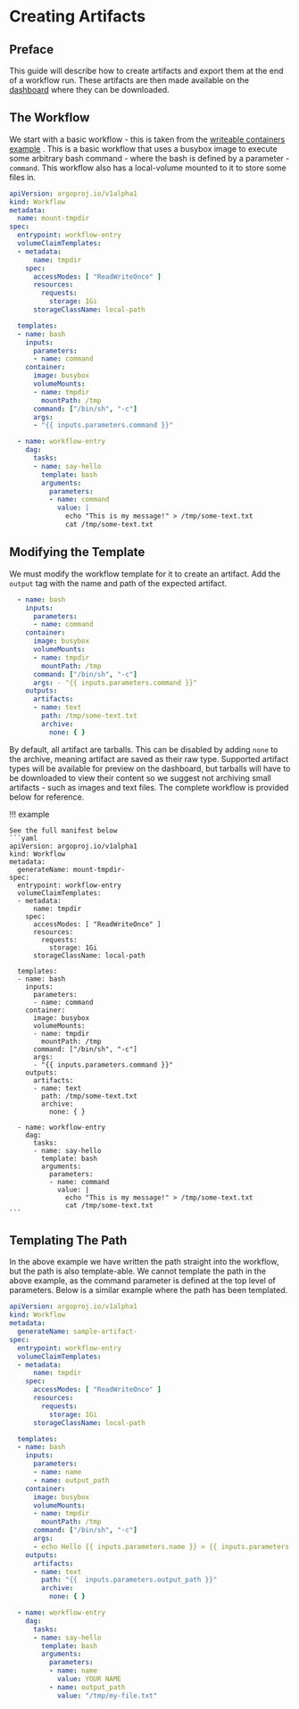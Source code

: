 # Creating Artifacts

## Preface

This guide will describe how to create artifacts and export them at the end of a workflow run. These artifacts are then made available on the [dashboard](https://workflows.diamond.ac.uk/workflows) where they can be downloaded.

## The Workflow

We start with a basic workflow - this is taken from the [writeable containers example](/how-tos/create-writeable-container) . This is a basic workflow that uses a busybox image to execute some arbitrary bash command - where the bash is defined by a parameter - `command`.
This workflow also has a local-volume mounted to it to store some files in.

```yaml
apiVersion: argoproj.io/v1alpha1
kind: Workflow
metadata:
  name: mount-tmpdir
spec:
  entrypoint: workflow-entry
  volumeClaimTemplates:
  - metadata:
      name: tmpdir
    spec:
      accessModes: [ "ReadWriteOnce" ]
      resources:
        requests:
          storage: 1Gi
      storageClassName: local-path

  templates:
  - name: bash
    inputs:
      parameters:
      - name: command
    container:
      image: busybox
      volumeMounts:
      - name: tmpdir
        mountPath: /tmp
      command: ["/bin/sh", "-c"]
      args:
      - "{{ inputs.parameters.command }}"

  - name: workflow-entry
    dag:
      tasks:
      - name: say-hello
        template: bash
        arguments:
          parameters:
          - name: command
            value: |
              echo "This is my message!" > /tmp/some-text.txt
              cat /tmp/some-text.txt
```

## Modifying the Template

We must modify the workflow template for it to create an artifact. Add the `output` tag with the name and path of the expected artifact.

```yaml
  - name: bash
    inputs:
      parameters:
      - name: command
    container:
      image: busybox
      volumeMounts:
      - name: tmpdir
        mountPath: /tmp
      command: ["/bin/sh", "-c"]
      args: - "{{ inputs.parameters.command }}"
    outputs:
      artifacts:
      - name: text
        path: /tmp/some-text.txt
        archive:
          none: { }
```

By default, all artifact are tarballs. This can be disabled by adding `none` to the archive, meaning artifact are saved as their raw type. Supported artifact types will be available for preview on the dashboard, but tarballs will have to be downloaded to view their content so we suggest not archiving small artifacts - such as images and text files.
The complete workflow is provided below for reference.


!!! example

    See the full manifest below
    ```yaml
    apiVersion: argoproj.io/v1alpha1
    kind: Workflow
    metadata:
      generateName: mount-tmpdir-
    spec:
      entrypoint: workflow-entry
      volumeClaimTemplates:
      - metadata:
          name: tmpdir
        spec:
          accessModes: [ "ReadWriteOnce" ]
          resources:
            requests:
              storage: 1Gi
          storageClassName: local-path

      templates:
      - name: bash
        inputs:
          parameters:
          - name: command
        container:
          image: busybox
          volumeMounts:
          - name: tmpdir
            mountPath: /tmp
          command: ["/bin/sh", "-c"]
          args:
          - "{{ inputs.parameters.command }}"
        outputs:
          artifacts:
          - name: text
            path: /tmp/some-text.txt
            archive:
              none: { }

      - name: workflow-entry
        dag:
          tasks:
          - name: say-hello
            template: bash
            arguments:
              parameters:
              - name: command
                value: |
                  echo "This is my message!" > /tmp/some-text.txt
                  cat /tmp/some-text.txt
    ```

## Templating The Path

In the above example we have written the path straight into the workflow, but the path is also template-able. 
We cannot template the path in the above example, as the command parameter is defined at the top level of parameters.
Below is a similar example where the path has been templated.

```yaml
apiVersion: argoproj.io/v1alpha1
kind: Workflow
metadata:
  generateName: sample-artifact-
spec:
  entrypoint: workflow-entry
  volumeClaimTemplates:
  - metadata:
      name: tmpdir
    spec:
      accessModes: [ "ReadWriteOnce" ]
      resources:
        requests:
          storage: 1Gi
      storageClassName: local-path

  templates:
  - name: bash
    inputs:
      parameters:
      - name: name 
      - name: output_path
    container:
      image: busybox
      volumeMounts:
      - name: tmpdir
        mountPath: /tmp
      command: ["/bin/sh", "-c"]
      args:
      - echo Hello {{ inputs.parameters.name }} > {{ inputs.parameters.output_path }}
    outputs:
      artifacts:
      - name: text
        path: "{{  inputs.parameters.output_path }}"
        archive:
          none: { }

  - name: workflow-entry
    dag:
      tasks:
      - name: say-hello
        template: bash
        arguments:
          parameters: 
          - name: name
            value: YOUR NAME
          - name: output_path
            value: "/tmp/my-file.txt"
```